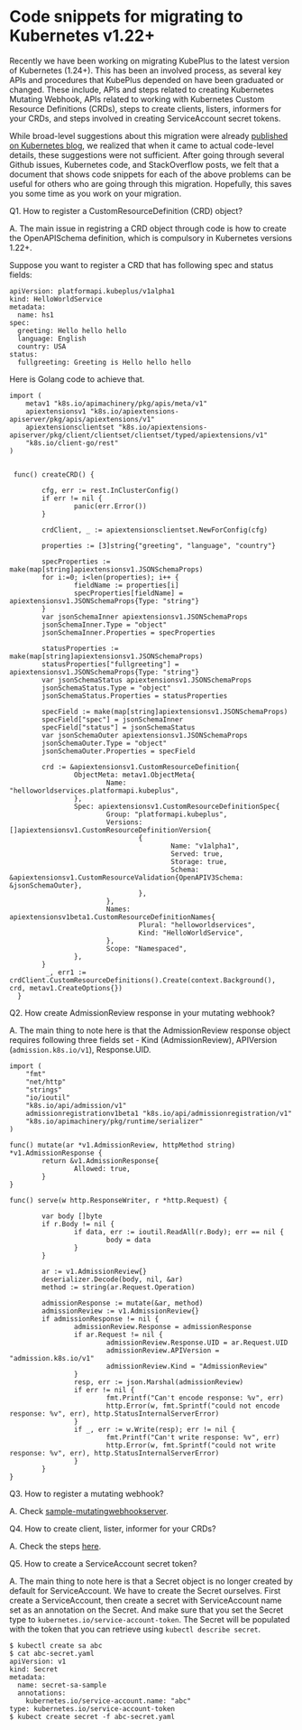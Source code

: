Code snippets for migrating to Kubernetes v1.22+
=================================================

Recently we have been working on migrating KubePlus to the latest version of Kubernetes (1.24+). This has been an involved process, as several key APIs and procedures that KubePlus depended on have been graduated or changed. These include, APIs and steps related to creating Kubernetes Mutating Webhook, APIs related to working with Kubernetes Custom Resource Definitions (CRDs), steps to create clients, listers, informers for your CRDs, and steps involved in creating ServiceAccount secret tokens. 

While broad-level suggestions about this migration were already [published on Kubernetes blog](https://kubernetes.io/blog/2021/07/14/upcoming-changes-in-kubernetes-1-22/), we realized that when it came to actual code-level details, these suggestions were not sufficient. After going through several Github issues, Kubernetes code, and StackOverflow posts, we felt that a document that shows code snippets for each of the above problems can be useful for others who are going through this migration. Hopefully, this saves you some time as you work on your migration. 


Q1. How to register a CustomResourceDefinition (CRD) object?

A. The main issue in registring a CRD object through code is how to create the OpenAPISchema definition, which is compulsory in Kubernetes versions 1.22+.

Suppose you want to register a CRD that has following spec and status fields:
```
apiVersion: platformapi.kubeplus/v1alpha1
kind: HelloWorldService
metadata:
  name: hs1
spec:
  greeting: Hello hello hello
  language: English
  country: USA
status:
  fullgreeting: Greeting is Hello hello hello 
```

Here is Golang code to achieve that.


```
import (
    metav1 "k8s.io/apimachinery/pkg/apis/meta/v1"
    apiextensionsv1 "k8s.io/apiextensions-apiserver/pkg/apis/apiextensions/v1"
    apiextensionsclientset "k8s.io/apiextensions-apiserver/pkg/client/clientset/clientset/typed/apiextensions/v1"
    "k8s.io/client-go/rest"
)


 func() createCRD() {

        cfg, err := rest.InClusterConfig()
        if err != nil {
                panic(err.Error())
        }

        crdClient, _ := apiextensionsclientset.NewForConfig(cfg)

        properties := [3]string{"greeting", "language", "country"}

        specProperties := make(map[string]apiextensionsv1.JSONSchemaProps)
        for i:=0; i<len(properties); i++ {
                fieldName := properties[i]
                specProperties[fieldName] = apiextensionsv1.JSONSchemaProps{Type: "string"}
        }
        var jsonSchemaInner apiextensionsv1.JSONSchemaProps
        jsonSchemaInner.Type = "object"
        jsonSchemaInner.Properties = specProperties

        statusProperties := make(map[string]apiextensionsv1.JSONSchemaProps)
        statusProperties["fullgreeting"] = apiextensionsv1.JSONSchemaProps{Type: "string"}
        var jsonSchemaStatus apiextensionsv1.JSONSchemaProps
        jsonSchemaStatus.Type = "object"
        jsonSchemaStatus.Properties = statusProperties

        specField := make(map[string]apiextensionsv1.JSONSchemaProps)
        specField["spec"] = jsonSchemaInner
        specField["status"] = jsonSchemaStatus
        var jsonSchemaOuter apiextensionsv1.JSONSchemaProps
        jsonSchemaOuter.Type = "object"
        jsonSchemaOuter.Properties = specField

        crd := &apiextensionsv1.CustomResourceDefinition{
                ObjectMeta: metav1.ObjectMeta{
                        Name: "helloworldservices.platformapi.kubeplus",
                },
                Spec: apiextensionsv1.CustomResourceDefinitionSpec{
                        Group: "platformapi.kubeplus",
                        Versions: []apiextensionsv1.CustomResourceDefinitionVersion{
                                {
                                        Name: "v1alpha1",
                                        Served: true,
                                        Storage: true,
                                        Schema: &apiextensionsv1.CustomResourceValidation{OpenAPIV3Schema: &jsonSchemaOuter},
                                },
                        },
                        Names: apiextensionsv1beta1.CustomResourceDefinitionNames{
                                Plural: "helloworldservices",
                                Kind: "HelloWorldService",
                        },
                        Scope: "Namespaced",
                },
        }
         _, err1 := crdClient.CustomResourceDefinitions().Create(context.Background(), crd, metav1.CreateOptions{})
  }
```

Q2. How create AdmissionReview response in your mutating webhook?

A. The main thing to note here is that the AdmissionReview response object requires following three fields set - Kind (AdmissionReview), APIVersion (``admission.k8s.io/v1``), Response.UID.


```
import (
    "fmt"
	"net/http"
    "strings"
    "io/ioutil"
    "k8s.io/api/admission/v1"
    admissionregistrationv1beta1 "k8s.io/api/admissionregistration/v1"
    "k8s.io/apimachinery/pkg/runtime/serializer"
)

func() mutate(ar *v1.AdmissionReview, httpMethod string) *v1.AdmissionResponse {
        return &v1.AdmissionResponse{
                Allowed: true,
        }
}

func() serve(w http.ResponseWriter, r *http.Request) {

		var body []byte
        if r.Body != nil {
                if data, err := ioutil.ReadAll(r.Body); err == nil {
                        body = data
                }
        }

		ar := v1.AdmissionReview{}
		deserializer.Decode(body, nil, &ar)
		method := string(ar.Request.Operation)

		admissionResponse := mutate(&ar, method)
        admissionReview := v1.AdmissionReview{}
        if admissionResponse != nil {
                admissionReview.Response = admissionResponse
                if ar.Request != nil {
                        admissionReview.Response.UID = ar.Request.UID
                        admissionReview.APIVersion = "admission.k8s.io/v1"
                        admissionReview.Kind = "AdmissionReview"
                }
                resp, err := json.Marshal(admissionReview)
                if err != nil {
                        fmt.Printf("Can't encode response: %v", err)
                        http.Error(w, fmt.Sprintf("could not encode response: %v", err), http.StatusInternalServerError)
                }
                if _, err := w.Write(resp); err != nil {
                        fmt.Printf("Can't write response: %v", err)
                        http.Error(w, fmt.Sprintf("could not write response: %v", err), http.StatusInternalServerError)
                }
        }
}
```

Q3. How to register a mutating webhook?

A. Check [sample-mutatingwebhookserver](https://github.com/cloud-ark/sample-mutatingwebhook).


Q4. How to create client, lister, informer for your CRDs?

A. Check the steps [here](https://github.com/cloud-ark/kubeplus/issues/14#issuecomment-1197339771).


Q5. How to create a ServiceAccount secret token?

A. The main thing to note here is that a Secret object is no longer created by default for ServiceAccount. We have to create the Secret ourselves. First create a ServiceAccount, then create a secret with ServiceAccount name set as an annotation on the Secret. And make sure that you set the Secret type to ``kubernetes.io/service-account-token``. The Secret will be populated with the token that you can retrieve using ``kubectl describe secret``.

```
$ kubectl create sa abc
$ cat abc-secret.yaml
apiVersion: v1
kind: Secret
metadata:
  name: secret-sa-sample
  annotations:
    kubernetes.io/service-account.name: "abc"
type: kubernetes.io/service-account-token
$ kubect create secret -f abc-secret.yaml

```

